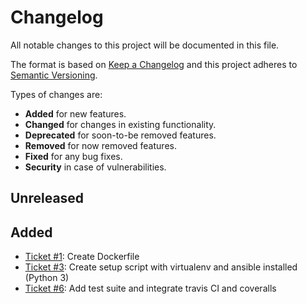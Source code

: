 # Changelog

All notable changes to this project will be documented in this file.

The format is based on [Keep a Changelog](http://keepachangelog.com/en/1.0.0/)
and this project adheres to [Semantic Versioning](http://semver.org/spec/v2.0.0.html).

Types of changes are:

* **Added** for new features.
* **Changed** for changes in existing functionality.
* **Deprecated** for soon-to-be removed features.
* **Removed** for now removed features.
* **Fixed** for any bug fixes.
* **Security** in case of vulnerabilities.

## Unreleased

## Added

* [Ticket #1](https://github.com/robcharlwood/super-duper-minikuber/issues/1): Create Dockerfile
* [Ticket #3](https://github.com/robcharlwood/super-duper-minikuber/issues/3): Create setup script with virtualenv and ansible installed (Python 3)
* [Ticket #6](https://github.com/robcharlwood/super-duper-minikuber/issues/6): Add test suite and integrate travis CI and coveralls
